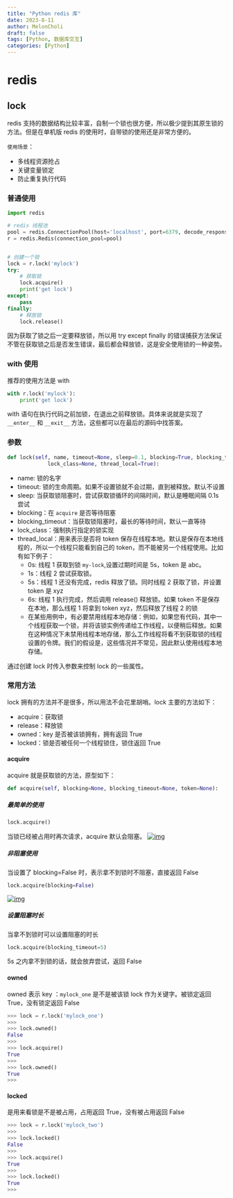 ```yaml
---
title: "Python redis 库"
date: 2023-8-11
author: MelonCholi
draft: false
tags: [Python, 数据库交互]
categories: [Python]
---
```


# redis

## lock

redis 支持的数据结构比较丰富，自制一个锁也很方便，所以极少提到其原生锁的方法。但是在单机版 redis 的使用时，自带锁的使用还是非常方便的。

`使用场景`：

- 多线程资源抢占
- 关键变量锁定
- 防止重复执行代码

### 普通使用

```py
import redis

# redis 线程池
pool = redis.ConnectionPool(host='localhost', port=6379, decode_responses=True)
r = redis.Redis(connection_pool=pool)


# 创建一个锁
lock = r.lock('mylock')
try:
    # 获取锁
    lock.acquire()
    print('get lock')
except:
    pass
finally:
    # 释放锁
    lock.release()
```

因为获取了锁之后一定要释放锁，所以用 try except finally 的错误捕获方法保证不管在获取锁之后是否发生错误，最后都会释放锁，这是安全使用锁的一种姿势。

### with 使用

推荐的使用方法是 with

```py
with r.lock('mylock'):
    print('get lock')
```

with 语句在执行代码之前加锁，在退出之前释放锁。具体来说就是实现了 `__enter__` 和 `__exit__` 方法，这些都可以在最后的源码中找答案。

### 参数

```py
def lock(self, name, timeout=None, sleep=0.1, blocking=True, blocking_timeout=None,
             lock_class=None, thread_local=True):
```

- name: 锁的名字
- timeout: 锁的生命周期。如果不设置锁就不会过期，直到被释放。默认不设置
- sleep: 当获取锁阻塞时，尝试获取锁循环的间隔时间，默认是睡眠间隔 0.1s 尝试
- blocking：在 `acquire` 是否等待阻塞
- blocking_timeout：当获取锁阻塞时，最长的等待时间，默认一直等待
- lock_class：强制执行指定的锁实现
- thread_local：用来表示是否将 token 保存在线程本地。默认是保存在本地线程的，所以一个线程只能看到自己的 token，而不能被另一个线程使用。比如有如下例子：
    - 0s: 线程 1 获取到锁 `my-lock`,设置过期时间是 5s，token 是 abc。
    - 1s：线程 2 尝试获取锁。
    - 5s：线程 1 还没有完成，redis 释放了锁。同时线程 2 获取了锁，并设置 token 是 xyz
    - 6s: 线程 1 执行完成，然后调用 release() 释放锁。如果 token 不是保存在本地，那么线程 1 将拿到 token xyz，然后释放了线程 2 的锁
    - 在某些用例中，有必要禁用线程本地存储：例如，如果您有代码，其中一个线程获取一个锁，并将该锁实例传递给工作线程，以便稍后释放。如果在这种情况下未禁用线程本地存储，那么工作线程将看不到获取锁的线程设置的令牌。我们的假设是，这些情况并不常见，因此默认使用线程本地存储。

通过创建 lock 时传入参数来控制 lock 的一些属性。

### 常用方法

lock 拥有的方法并不是很多，所以用法不会花里胡哨。lock 主要的方法如下：

- acquire：获取锁
- release：释放锁
- owned：key 是否被该锁拥有，拥有返回 True
- locked：锁是否被任何一个线程锁住，锁住返回 True

#### acquire

acquire 就是获取锁的方法，原型如下：

```py
def acquire(self, blocking=None, blocking_timeout=None, token=None):
```

##### 最简单的使用

```py
lock.acquire()
```

当锁已经被占用时再次请求，acquire 默认会阻塞。
[![img](https://img2020.cnblogs.com/blog/1060878/202110/1060878-20211025221615734-1310337766.png)](https://img2020.cnblogs.com/blog/1060878/202110/1060878-20211025221615734-1310337766.png)

##### 非阻塞使用

当设置了 blocking=False 时，表示拿不到锁时不阻塞，直接返回 False

```py
lock.acquire(blocking=False)
```

[![img](https://img2020.cnblogs.com/blog/1060878/202110/1060878-20211025221733239-689708994.png)](https://img2020.cnblogs.com/blog/1060878/202110/1060878-20211025221733239-689708994.png)

##### 设置阻塞时长

当拿不到锁时可以设置阻塞的时长

```py
lock.acquire(blocking_timeout=5)
```

5s 之内拿不到锁的话，就会放弃尝试，返回 False

#### owned

owned 表示 key ：`mylock_one` 是不是被该锁 lock 作为关键字。被锁定返回 True，没有锁定返回 False

```py
>>> lock = r.lock('mylock_one')
>>> 
>>> lock.owned()
False
>>> 
>>> lock.acquire()
True
>>> 
>>> lock.owned()
True
>>> 
```

#### locked

是用来看锁是不是被占用，占用返回 True，没有被占用返回 False

```py
>>> lock = r.lock('mylock_two')
>>> 
>>> lock.locked()
False
>>> 
>>> lock.acquire()
True
>>> 
>>> lock.locked()
True
>>> 
```